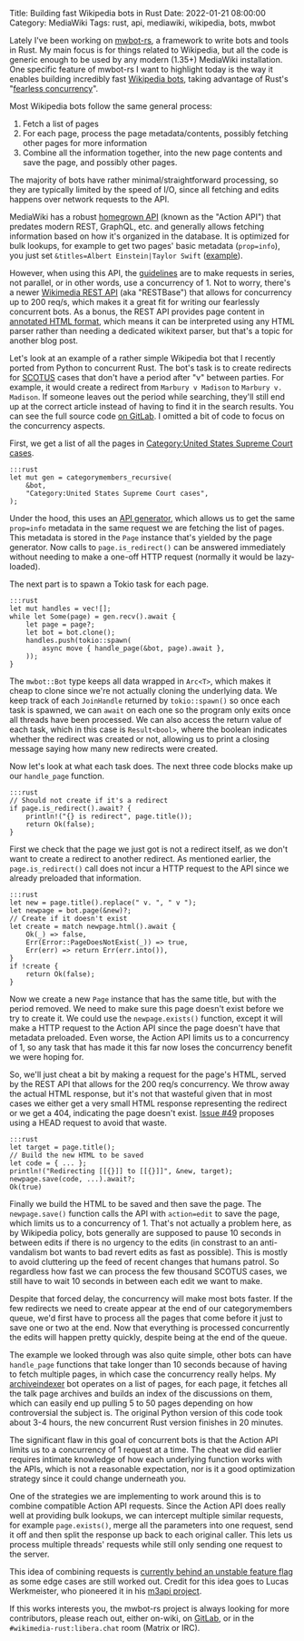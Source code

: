 Title: Building fast Wikipedia bots in Rust
Date: 2022-01-21 08:00:00
Category: MediaWiki
Tags: rust, api, mediawiki, wikipedia, bots, mwbot

Lately I've been working on [mwbot-rs](https://www.mediawiki.org/wiki/Mwbot-rs), a framework to write bots and tools in Rust. My main focus is for things related to Wikipedia, but all the code is generic enough to be used by any
modern (1.35+) MediaWiki installation. One specific feature of mwbot-rs I want to highlight today is the way it enables building incredibly fast [Wikipedia bots](https://en.wikipedia.org/wiki/Wikipedia:Bots), taking advantage of
Rust's "[fearless concurrency](https://doc.rust-lang.org/book/ch16-00-concurrency.html)".

Most Wikipedia bots follow the same general process:

1. Fetch a list of pages
2. For each page, process the page metadata/contents, possibly fetching other pages for more information
3. Combine all the information together, into the new page contents and save the page, and possibly other pages.

The majority of bots have rather minimal/straightforward processing, so they are typically limited by the speed of I/O, since all fetching and edits happens over network requests to the API.

MediaWiki has a robust [homegrown API](https://www.mediawiki.org/wiki/API:Main_page) (known as the "Action API") that predates modern REST, GraphQL, etc. and generally allows fetching information based on how it's organized in the database. It is optimized for
bulk lookups, for example to get two pages' basic metadata (`prop=info`), you just set `&titles=Albert Einstein|Taylor Swift` ([example](https://en.wikipedia.org/w/api.php?action=query&titles=Albert%20Einstein|Taylor%20Swift&prop=info&formatversion=2)).

However, when using this API, the [guidelines](https://www.mediawiki.org/wiki/API:Etiquette) are to make requests in series, not parallel, or in other words, use a concurrency of 1. Not to worry, there's a newer
[Wikimedia REST API](https://en.wikipedia.org/api/rest_v1/) (aka "RESTBase") that allows for concurrency up to 200 req/s, which makes it a great fit for writing our fearlessly concurrent bots. As a bonus, the REST API provides page
content in [annotated HTML format](https://www.mediawiki.org/wiki/Specs/HTML), which means it can be interpreted using any HTML parser rather than needing a dedicated wikitext parser, but that's a topic for another blog post.

Let's look at an example of a rather simple Wikipedia bot that I recently ported from Python to concurrent Rust. The bot's task is to create redirects for [SCOTUS](https://en.wikipedia.org/wiki/Supreme_Court_of_the_United_States)
cases that don't have a period after "v" between parties. For example, it would create a redirect from `Marbury v Madison` to `Marbury v. Madison`. If someone leaves out the period while searching, they'll still end up at the correct
article instead of having to find it in the search results. You can see the full source code [on GitLab](https://gitlab.com/mwbot-rs/contrib/-/blob/ce4bbed79e2502de4f9268a5e48a322c6d822941/legoktm/scotus-redirects/src/main.rs). I
omitted a bit of code to focus on the concurrency aspects.

First, we get a list of all the pages in [Category:United States Supreme Court cases](https://en.wikipedia.org/wiki/Category:United_States_Supreme_Court_cases). 

	:::rust
	let mut gen = categorymembers_recursive(
	    &bot,
	    "Category:United States Supreme Court cases",
	);

Under the hood, this uses an [API generator](https://www.mediawiki.org/wiki/API:Query#Generators), which allows us to get the same `prop=info` metadata in the same request we are fetching the list of pages. This metadata is stored in
the `Page` instance that's yielded by the page generator. Now calls to `page.is_redirect()` can be answered immediately without needing to make a one-off HTTP request (normally it would be lazy-loaded). 

The next part is to spawn a Tokio task for each page.

	:::rust
	let mut handles = vec![];
	while let Some(page) = gen.recv().await {
	    let page = page?;
	    let bot = bot.clone();
	    handles.push(tokio::spawn(
	        async move { handle_page(&bot, page).await },
	    ));
	}

The `mwbot::Bot` type keeps all data wrapped in `Arc<T>`, which makes it cheap to clone since we're not actually cloning the underlying data. We keep track of each `JoinHandle` returned by `tokio::spawn()` so once each task is spawned,
we can `await` on each one so the program only exits once all threads have been processed. We can also access the return value of each task, which in this case is `Result<bool>`, where the boolean indicates whether the redirect was
created or not, allowing us to print a closing message saying how many new redirects were created.

Now let's look at what each task does. The next three code blocks make up our `handle_page` function.

	:::rust
	// Should not create if it's a redirect
	if page.is_redirect().await? {
	    println!("{} is redirect", page.title());
	    return Ok(false);
	}

First we check that the page we just got is not a redirect itself, as we don't want to create a redirect to another redirect. As mentioned earlier, the `page.is_redirect()` call does not incur a HTTP request to the API since we
already preloaded that information.

	:::rust
	let new = page.title().replace(" v. ", " v ");
	let newpage = bot.page(&new)?;
	// Create if it doesn't exist
	let create = match newpage.html().await {
	    Ok(_) => false,
	    Err(Error::PageDoesNotExist(_)) => true,
	    Err(err) => return Err(err.into()),
	}
	if !create {
	    return Ok(false);
	}

Now we create a new `Page` instance that has the same title, but with the period removed. We need to make sure this page doesn't exist before we try to create it. We could use the `newpage.exists()` function, except it will make a
HTTP request to the Action API since the page doesn't have that metadata preloaded. Even worse, the Action API limits us to a concurrency of 1, so any task that has made it this far now loses the concurrency benefit we were hoping for.

So, we'll just cheat a bit by making a request for the page's HTML, served by the REST API that allows for the 200 req/s concurrency. We throw away the actual HTML response, but it's not that wasteful given that in most cases we either
get a very small HTML response representing the redirect or we get a 404, indicating the page doesn't exist. [Issue #49](https://gitlab.com/mwbot-rs/mwbot/-/issues/49) proposes using a HEAD request to avoid that waste.

	:::rust
	let target = page.title();
	// Build the new HTML to be saved
	let code = { ... };
	println!("Redirecting [[{}]] to [[{}]]", &new, target);
	newpage.save(code, ...).await?;
	Ok(true)

Finally we build the HTML to be saved and then save the page. The `newpage.save()` function calls the API with `action=edit` to save the page, which limits us to a concurrency of 1. That's not actually a problem here, as by Wikipedia
policy, bots generally are supposed to pause 10 seconds in between edits if there is no urgency to the edits (in constrast to an anti-vandalism bot wants to bad revert edits as fast as possible). This is mostly to avoid cluttering up the
feed of recent changes that humans patrol. So regardless how fast we can process the few thousand SCOTUS cases, we still have to wait 10 seconds in between each edit we want to make.

Despite that forced delay, the concurrency will make most bots faster. If the few redirects we need to create appear at the end of our categorymembers queue, we'd first have to process all the pages that come before it just to save one
or two at the end. Now that everything is processed concurrently the edits will happen pretty quickly, despite being at the end of the queue.

The example we looked through was also quite simple, other bots can have `handle_page` functions that take longer than 10 seconds because of having to fetch multiple pages, in which case the concurrency really helps. My
[archiveindexer](https://gitlab.com/mwbot-rs/contrib/-/tree/3659da1c6a5476b01cb12d4a03ed649eceead3df/legoktm/archiveindexer) bot operates on a list of pages, for each page, it fetches all the talk page archives and builds an index of
the discussions on them, which can easily end up pulling 5 to 50 pages depending on how controversial the subject is. The original Python version of this code took about 3-4 hours, the new concurrent Rust version finishes in 20 minutes.

The significant flaw in this goal of concurrent bots is that the Action API limits us to a concurrency of 1 request at a time. The cheat we did earlier requires intimate knowledge of how each underlying function works with the APIs,
which is not a reasonable expectation, nor is it a good optimization strategy since it could change underneath you.

One of the strategies we are implementing to work around this is to combine compatible Action API requests. Since the
Action API does really well at providing bulk lookups, we can intercept multiple similar requests, for example `page.exists()`, merge all the parameters into one request, send it off and then split the response up back to each original
caller. This lets us process multiple threads' requests while still only sending one request to the server.

This idea of combining requests is [currently behind an unstable feature flag](https://gitlab.com/mwbot-rs/mwbot/-/issues/52) as some edge cases are still worked out. Credit for this idea goes to Lucas Werkmeister, who pioneered it in
his [m3api project](https://github.com/lucaswerkmeister/m3api#automatically-combining-requests).

If this works interests you, the mwbot-rs project is always looking for more contributors, please reach out, either on-wiki, on [GitLab](https://gitlab.com/mwbot-rs/mwbot), or in the `#wikimedia-rust:libera.chat` room (Matrix or IRC).
